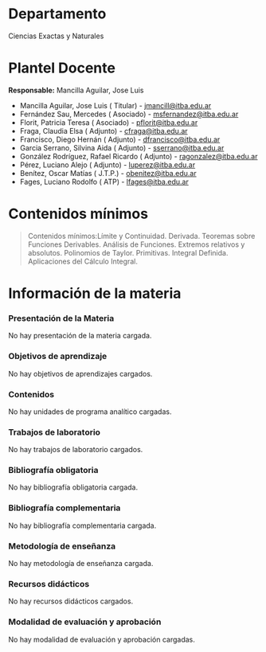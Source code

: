 # Departamento
Ciencias Exactas y Naturales

# Plantel Docente
**Responsable:** Mancilla Aguilar, Jose Luis

- Mancilla Aguilar, Jose Luis ( Titular) - jmancill@itba.edu.ar
- Fernández Sau, Mercedes ( Asociado) - msfernandez@itba.edu.ar
- Florit, Patricia Teresa ( Asociado) - pflorit@itba.edu.ar
- Fraga, Claudia Elsa ( Adjunto) - cfraga@itba.edu.ar
- Francisco, Diego Hernán ( Adjunto) - dfrancisco@itba.edu.ar
- Garcia Serrano, Silvina Aida ( Adjunto) - sserrano@itba.edu.ar
- González Rodríguez, Rafael Ricardo ( Adjunto) - ragonzalez@itba.edu.ar
- Pérez, Luciano Alejo ( Adjunto) - luperez@itba.edu.ar
- Benítez, Oscar Matías ( J.T.P.) - obenitez@itba.edu.ar
- Fages, Luciano Rodolfo ( ATP) - lfages@itba.edu.ar


# Contenidos mínimos
> Contenidos mínimos:Límite y Continuidad. Derivada. Teoremas sobre Funciones Derivables. Análisis de Funciones. Extremos relativos y absolutos. Polinomios de Taylor. Primitivas. Integral Definida. Aplicaciones del Cálculo Integral.


# Información de la materia
### Presentación de la Materia

No hay presentación de la materia cargada.

### Objetivos de aprendizaje

No hay objetivos de aprendizajes cargados.

### Contenidos

No hay unidades de programa analítico cargadas.

### Trabajos de laboratorio

No hay trabajos de laboratorio cargados.

### Bibliografía obligatoria

No hay bibliografía obligatoria cargada.

### Bibliografía complementaria

No hay bibliografía complementaria cargada.

### Metodología de enseñanza

No hay metodología de enseñanza cargada.

### Recursos didácticos

No hay recursos didácticos cargados.

### Modalidad de evaluación y aprobación

No hay modalidad de evaluación y aprobación cargadas.